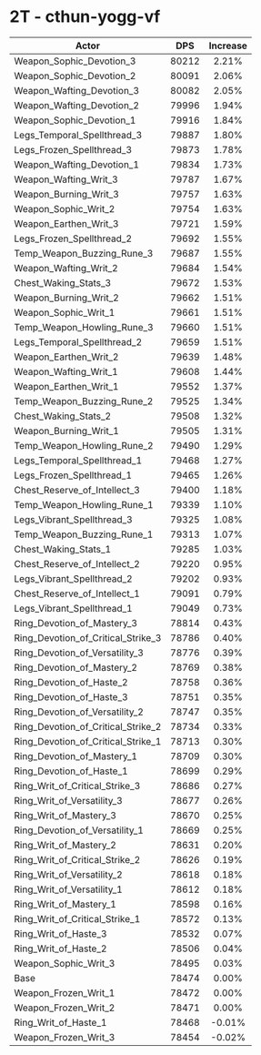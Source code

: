 # 2T - cthun-yogg-vf
| Actor | DPS | Increase |
|---|:---:|:---:|
|Weapon_Sophic_Devotion_3|80212|2.21%|
|Weapon_Sophic_Devotion_2|80091|2.06%|
|Weapon_Wafting_Devotion_3|80082|2.05%|
|Weapon_Wafting_Devotion_2|79996|1.94%|
|Weapon_Sophic_Devotion_1|79916|1.84%|
|Legs_Temporal_Spellthread_3|79887|1.80%|
|Legs_Frozen_Spellthread_3|79873|1.78%|
|Weapon_Wafting_Devotion_1|79834|1.73%|
|Weapon_Wafting_Writ_3|79787|1.67%|
|Weapon_Burning_Writ_3|79757|1.63%|
|Weapon_Sophic_Writ_2|79754|1.63%|
|Weapon_Earthen_Writ_3|79721|1.59%|
|Legs_Frozen_Spellthread_2|79692|1.55%|
|Temp_Weapon_Buzzing_Rune_3|79687|1.55%|
|Weapon_Wafting_Writ_2|79684|1.54%|
|Chest_Waking_Stats_3|79672|1.53%|
|Weapon_Burning_Writ_2|79662|1.51%|
|Weapon_Sophic_Writ_1|79661|1.51%|
|Temp_Weapon_Howling_Rune_3|79660|1.51%|
|Legs_Temporal_Spellthread_2|79659|1.51%|
|Weapon_Earthen_Writ_2|79639|1.48%|
|Weapon_Wafting_Writ_1|79608|1.44%|
|Weapon_Earthen_Writ_1|79552|1.37%|
|Temp_Weapon_Buzzing_Rune_2|79525|1.34%|
|Chest_Waking_Stats_2|79508|1.32%|
|Weapon_Burning_Writ_1|79505|1.31%|
|Temp_Weapon_Howling_Rune_2|79490|1.29%|
|Legs_Temporal_Spellthread_1|79468|1.27%|
|Legs_Frozen_Spellthread_1|79465|1.26%|
|Chest_Reserve_of_Intellect_3|79400|1.18%|
|Temp_Weapon_Howling_Rune_1|79339|1.10%|
|Legs_Vibrant_Spellthread_3|79325|1.08%|
|Temp_Weapon_Buzzing_Rune_1|79313|1.07%|
|Chest_Waking_Stats_1|79285|1.03%|
|Chest_Reserve_of_Intellect_2|79220|0.95%|
|Legs_Vibrant_Spellthread_2|79202|0.93%|
|Chest_Reserve_of_Intellect_1|79091|0.79%|
|Legs_Vibrant_Spellthread_1|79049|0.73%|
|Ring_Devotion_of_Mastery_3|78814|0.43%|
|Ring_Devotion_of_Critical_Strike_3|78786|0.40%|
|Ring_Devotion_of_Versatility_3|78776|0.39%|
|Ring_Devotion_of_Mastery_2|78769|0.38%|
|Ring_Devotion_of_Haste_2|78758|0.36%|
|Ring_Devotion_of_Haste_3|78751|0.35%|
|Ring_Devotion_of_Versatility_2|78747|0.35%|
|Ring_Devotion_of_Critical_Strike_2|78734|0.33%|
|Ring_Devotion_of_Critical_Strike_1|78713|0.30%|
|Ring_Devotion_of_Mastery_1|78709|0.30%|
|Ring_Devotion_of_Haste_1|78699|0.29%|
|Ring_Writ_of_Critical_Strike_3|78686|0.27%|
|Ring_Writ_of_Versatility_3|78677|0.26%|
|Ring_Writ_of_Mastery_3|78670|0.25%|
|Ring_Devotion_of_Versatility_1|78669|0.25%|
|Ring_Writ_of_Mastery_2|78631|0.20%|
|Ring_Writ_of_Critical_Strike_2|78626|0.19%|
|Ring_Writ_of_Versatility_2|78618|0.18%|
|Ring_Writ_of_Versatility_1|78612|0.18%|
|Ring_Writ_of_Mastery_1|78598|0.16%|
|Ring_Writ_of_Critical_Strike_1|78572|0.13%|
|Ring_Writ_of_Haste_3|78532|0.07%|
|Ring_Writ_of_Haste_2|78506|0.04%|
|Weapon_Sophic_Writ_3|78495|0.03%|
|Base|78474|0.00%|
|Weapon_Frozen_Writ_1|78472|0.00%|
|Weapon_Frozen_Writ_2|78471|0.00%|
|Ring_Writ_of_Haste_1|78468|-0.01%|
|Weapon_Frozen_Writ_3|78454|-0.02%|
